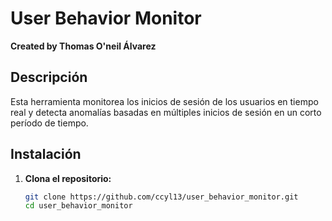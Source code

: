# User Behavior Monitor

**Created by Thomas O'neil Álvarez**

## Descripción

Esta herramienta monitorea los inicios de sesión de los usuarios en tiempo real y detecta anomalías basadas en múltiples inicios de sesión en un corto período de tiempo.

## Instalación

1. **Clona el repositorio:**

   ```bash
   git clone https://github.com/ccyl13/user_behavior_monitor.git
   cd user_behavior_monitor
   
